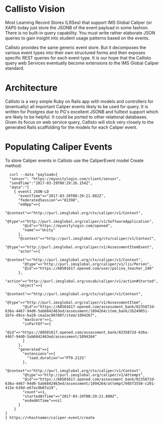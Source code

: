 # Callisto Vision

Most Learning Record Stores (LRSes) that support IMS Global Caliper (or XAPI) today
just store the JSONB of the event payload in some fashion.  There is no built-in
query capability. You must write rather elaborate JSON queries to gain insight
into student usage patterns based on the events.  

Callisto provides the same generic event store. But it decomposes the various
event types into their own structured forms and then exposes specific REST
queries for each event type. It is our hope that the Callisto query web Services
eventually become extensions to the IMS Global Caliper standard. 

# Architecture

Callisto is a very simple Ruby on Rails app with models and controllers for (eventually)
all important Caliper events likely to be used for query.  It is written for Postgres
due to PG's excellent JSONB and fulltext support which are likely to be helpful.
It could be ported to other relational databases.  Given its focus on web service query,
Callisto will stick very closely to the generated Rails scaffolding for the models for each Caliper event. 

# Populating Caliper Events

To store Caliper events in Callisto use the CaliperEvent model Create method: 

```
  curl --data "payload={
  "sensor": "https://myunitylogin.com/client/sensor",
  "sendTime":"2017-03-29T00:29:26.154Z",
  "data":"[
    { event1 JSON-LD
      "eventTime"=>"2017-03-29T00:29:21.802Z",
      "federatedSession"=>"81398",
      "edApp"=>{
        "@context"=>"http://purl.imsglobal.org/ctx/caliper/v1/Context",
        "@type"=>"http://purl.imsglobal.org/caliper/v1/SoftwareApplication",
        "@id"=>"https://myunitylogin.com/opened",
        "name"=>"Unity"
      },
      "@context"=>"http://purl.imsglobal.org/ctx/caliper/v1/Context",
      "@type"=>"http://purl.imsglobal.org/caliper/v1/AssessmentItemEvent",
      "actor"=>{
        "@context"=>"http://purl.imsglobal.org/ctx/caliper/v1/Context",
        "@type"=>"http://purl.imsglobal.org/caliper/v1/lis/Person",
        "@id"=>"https://A0501617.opened.com/user/polina_teacher_240"
      },
      "action"=>"http://purl.imsglobal.org/vocab/caliper/v1/action#Started",
      "object"=>{
        "@context"=>"http://purl.imsglobal.org/ctx/caliper/v1/Context",
        "@type"=>"http://purl.imsglobal.org/caliper/v1/AssessmentItem",
        "@id"=>"https://A0501617.opened.com/assessment_bank/0235872d-636a-4467-94d0-5ab6842463ed/assessment/1094264/item_bank/2b249051-1bfe-49ce-ba28-cea2ac907807/item/1094267",
        "maxScore"=>1,
        "isPartOf"=>{
          "@id"=>"https://A0501617.opened.com/assessment_bank/0235872d-636a-4467-94d0-5ab6842463ed/assessment/1094264"
        }
      },
      "generated"=>{
        "extensions"=>{
          "load.duration"=>"PT0.212S"
        },
        "@context"=>"http://purl.imsglobal.org/ctx/caliper/v1/Context",
        "@type"=>"http://purl.imsglobal.org/caliper/v1/Attempt",
        "@id"=>"https://A0501617.opened.com/assessment_bank/0235872d-636a-4467-94d0-5ab6842463ed/assessment/1094264/attempt/605f3558-c201-415e-b39d-e67ac0b07a19",
        "count"=>1,
        "startedAtTime"=>"2017-03-29T00:29:21.800Z",
        "endedAtTime"=>nil
      }
    }
]
} https://<hostname>/caliper-event/create
```
